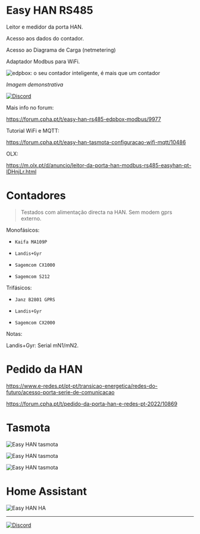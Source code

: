 # Easy HAN RS485

Leitor e medidor da porta HAN.

Acesso aos dados do contador.

Acesso ao Diagrama de Carga (netmetering)

Adaptador Modbus para WiFi.

![edpbox: o seu contador inteligente, é mais que um contador](./edpbox1.jpg)

<i>Imagem demonstrativa</i>

[![Discord](https://img.shields.io/discord/494714310518505472?style=plastic&logo=discord)](https://discord.gg/Mh9mTEA) 

Mais info no forum:

https://forum.cpha.pt/t/easy-han-rs485-edpbox-modbus/9977

Tutorial WiFi e MQTT:

https://forum.cpha.pt/t/easy-han-tasmota-configuracao-wifi-mqtt/10486

OLX:

https://m.olx.pt/d/anuncio/leitor-da-porta-han-modbus-rs485-easyhan-pt-IDHnjLr.html

# Contadores
> Testados com alimentação directa na HAN.
> Sem modem gprs externo.

Monofásicos:

- ```Kaifa MA109P```

- ```Landis+Gyr```

- ```Sagemcom CX1000```

- ```Sagemcom S212```

Trifásicos:

- ```Janz B2801 GPRS```

- ```Landis+Gyr```

- ```Sagemcom CX2000```

Notas:

Landis+Gyr: Serial mN1/mN2.

# Pedido da HAN

https://www.e-redes.pt/pt-pt/transicao-energetica/redes-do-futuro/acesso-porta-serie-de-comunicacao

https://forum.cpha.pt/t/pedido-da-porta-han-e-redes-pt-2022/10869

# Tasmota

![Easy HAN tasmota](./tasmota1-20221024.jpg)

![Easy HAN tasmota](./tasmota2-20221024.jpg)

![Easy HAN tasmota](./tasmota3-20221024.jpg)

# Home Assistant

![Easy HAN HA](./ha1-221022.jpg)

---

[![Discord](https://img.shields.io/discord/494714310518505472?style=plastic&logo=discord)](https://discord.gg/Mh9mTEA) 
